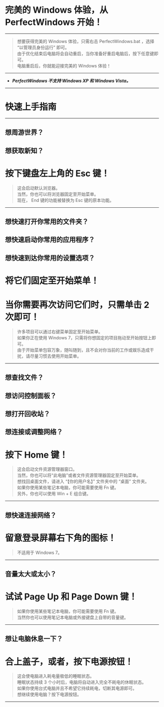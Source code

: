 # 完美的 Windows 体验，从 PerfectWindows 开始！
---
> 想要获得完美的 Windows 体验，只需右击 PerfectWindows.bat ，选择 “以管理员身份运行” 即可。  
由于优化结束后电脑将会自动重启，当你准备好重启电脑后，按下任意键即可。  
电脑重启后，你就能迎接完美的 Windows 体验！ 
---
* ***PerfectWindows 不支持 Windows XP 和 Windows Vista。***
---
# 快速上手指南
---
## 想周游世界？
## 想获取新知？
# 按下键盘左上角的 Esc 键！    
> 这会启动默认浏览器。    
当然，你也可以将浏览器固定至开始菜单。       
现在， End 键的功能被替换为 Esc 键的原本功能。
---
## 想快速打开你常用的文件夹？
## 想快速启动你常用的应用程序？
## 想快速到达你常用的设置选项？
# 将它们固定至开始菜单！
# 当你需要再次访问它们时，只需单击 2 次即可！
> 许多项目可以通过右键菜单固定至开始菜单。      
如果你正在使用 Windows 7，只需将你想固定的项目拖动至开始按钮上即可。     
由于开始菜单包容万象，随叫随到，且不会对你当前的工作或娱乐造成干扰，请尽量习惯去使用开始菜单。

---
## 想查找文件？
## 想访问控制面板？
## 想打开回收站？
## 想连接或调整网络？
# 按下 Home 键！
> 这会启动文件资源管理器窗口。  
当然，你也可以将“此电脑”或者文件资源管理器固定至开始菜单。  
想找回桌面文件，请进入 “【你的用户名】” 文件夹中的 “桌面” 文件夹。         
如果你使用某些笔记本电脑，你可能需要使用 Fn 键。  
另外，你也可以使用 Win + E 组合键。

---
## 想快速连接网络？  
# 留意登录屏幕右下角的图标！
> 不适用于 Windows 7。
---
## 音量太大或太小？
# 试试 Page Up 和 Page Down 键！     
> 如果你使用某些笔记本电脑，你可能需要使用 Fn 键。    
当然你也可以使用笔记本电脑或外接键盘上自带的音量键。
---
## 想让电脑休息一下？
# 合上盖子，或者，按下电源按钮！
> 这会使电脑进入耗电量极低的睡眠状态。    
睡眠状态持续 3 个小时后，电脑将自动进入完全不耗电的休眠状态。  
如果你使用台式电脑并且不希望它持续耗电，切断其电源即可。    
想继续使用电脑？按下电源按钮。
---
